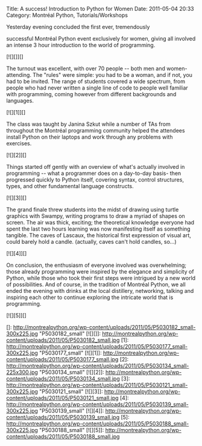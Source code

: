 Title: A success! Introduction to Python for Women
Date: 2011-05-04 20:33
Category: Montréal Python, Tutorials/Workshops

<!--:en-->Yesterday evening concluded the first ever, tremendously
successful Montréal Python event exclusively for women, giving all
involved an intense 3 hour introduction to the world of programming.

[![][]][]

The turnout was excellent, with over 70 people -- both men and women-
attending. The "rules" were simple: you had to be a woman, and if not,
you had to be invited. The range of students covered a wide spectrum,
from people who had never written a single line of code to people well
familiar with programming, coming however from different backgrounds and
languages.

[![][1]][]

The class was taught by Janina Szkut while a number of TAs from
throughout the Montréal programming community helped the attendees
install Python on their laptops and work through any problems with
exercises.

[![][2]][]

Things started off gently with an overview of what's actually involved
in programming -- what a programmer does on a day-to-day basis- then
progressed quickly to Python itself, covering syntax, control
structures, types, and other fundamental language constructs.

[![][3]][]

The grand finale threw students into the midst of drawing using turtle
graphics with Swampy, writing programs to draw a myriad of shapes on
screen. The air was thick, exciting; the theoretical knowledge everyone
had spent the last two hours learning was now manifesting itself as
something tangible. The caves of Lascaux, the historical first
expression of visual art, could barely hold a candle. (actually, caves
can't hold candles, so...)

[![][4]][]

On conclusion, the enthusiasm of everyone involved was overwhelming;
those already programming were inspired by the elegance and simplicity
of Python, while those who took their first steps were intrigued by a
new world of possibilities. And of course, in the tradition of Montréal
Python, we all ended the evening with drinks at the local distillery,
networking, talking and inspiring each other to continue exploring the
intricate world that is programming.

[![][5]][]

<!--:-->

</p>

  []: http://montrealpython.org/wp-content/uploads/2011/05/P5030182_small-300x225.jpg
    "P5030182_small"
  [![][]]: http://montrealpython.org/wp-content/uploads/2011/05/P5030182_small.jpg
  [1]: http://montrealpython.org/wp-content/uploads/2011/05/P5030177_small-300x225.jpg
    "P5030177_small"
  [![][1]]: http://montrealpython.org/wp-content/uploads/2011/05/P5030177_small.jpg
  [2]: http://montrealpython.org/wp-content/uploads/2011/05/P5030134_small-225x300.jpg
    "P5030134_small"
  [![][2]]: http://montrealpython.org/wp-content/uploads/2011/05/P5030134_small.jpg
  [3]: http://montrealpython.org/wp-content/uploads/2011/05/P5030121_small-300x225.jpg
    "P5030121_small"
  [![][3]]: http://montrealpython.org/wp-content/uploads/2011/05/P5030121_small.jpg
  [4]: http://montrealpython.org/wp-content/uploads/2011/05/P5030139_small-300x225.jpg
    "P5030139_small"
  [![][4]]: http://montrealpython.org/wp-content/uploads/2011/05/P5030139_small.jpg
  [5]: http://montrealpython.org/wp-content/uploads/2011/05/P5030188_small-300x225.jpg
    "P5030188_small"
  [![][5]]: http://montrealpython.org/wp-content/uploads/2011/05/P5030188_small.jpg
